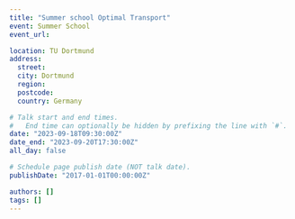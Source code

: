 ```yaml
---
title: "Summer school Optimal Transport"
event: Summer School
event_url: 

location: TU Dortmund
address:
  street:
  city: Dortmund
  region:
  postcode:
  country: Germany

# Talk start and end times.
#   End time can optionally be hidden by prefixing the line with `#`.
date: "2023-09-18T09:30:00Z"
date_end: "2023-09-20T17:30:00Z"
all_day: false

# Schedule page publish date (NOT talk date).
publishDate: "2017-01-01T00:00:00Z"

authors: []
tags: []
---
```

